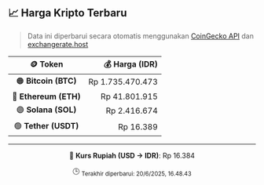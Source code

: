 

<!-- HARGA_KRIPTO -->
## 📈 Harga Kripto Terbaru

> Data ini diperbarui secara otomatis menggunakan [CoinGecko API](https://www.coingecko.com/) dan [exchangerate.host](https://exchangerate.host/)

<div align="center">

| 🪙 Token | 💰 Harga (IDR) |
|:------:|---------------:|
| 🟠 **Bitcoin (BTC)**   | Rp 1.735.470.473 |
| 🔵 **Ethereum (ETH)**  | Rp 41.801.915 |
| 🟣 **Solana (SOL)**    | Rp 2.416.674 |
| 🟢 **Tether (USDT)**   | Rp 16.389 |

---

💱 **Kurs Rupiah (USD → IDR)**: Rp 16.384

🕒 <sub>Terakhir diperbarui: 20/6/2025, 16.48.43</sub>

</div>
<!-- /HARGA_KRIPTO -->